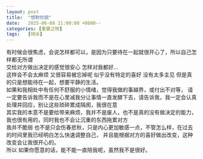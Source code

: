 ```yaml
---
layout: post
title:  "想對你說"
date:   2025-06-08 11:00:00 +0800--
categories: [重要之物]
tags:   [倾诉]
---
```

有时候会很焦虑，会说怎样都可以，是因为只要待在一起就很开心了，所以自己怎样都无所谓 <br>
交给对方做出决定的感觉很安心  怎样对我都好…<br>
这样会不会太麻烦 又很容易被忘掉呢 似乎没有特定的喜好 没有太多主见  但是真的只是想能待在一起，想要平静的生活。<br> 
如果和我相处中有任何不舒服的小情绪，觉得我做的事越界，或付出不对等，
请一定要告诉我而不是在心里减我分让事情一直发酵下去，请告诉我，我一定会认真处理并回应，别让这些琐碎累成隔阂，我很在意<br>
其实我的本意不是要给带来麻烦，我并不是废人，也不是真的没有做决定的能力，我也很有用的，同时我也不会让沉重的东西拖累对方<br>
我并不脆弱 也不是只会伤春悲秋，只是内心更加敏感一点，不管怎么样，在过去的时间里我已经明白怎么快速调整自己，
并且能根据对方的喜好做出改变，这种改变会让我很开心的。<br>
所以 如果你愿意的话，能不能一直陪我呢，虽然我不是很好。<br>
